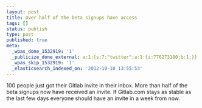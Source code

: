 ```yaml
---
layout: post
title: Over half of the beta signups have access
tags: []
status: publish
type: post
published: true
meta:
  _wpas_done_1532919: '1'
  _publicize_done_external: a:1:{s:7:"twitter";a:1:{i:776273100;b:1;}}
  _wpas_skip_1532919: '1'
  _elasticsearch_indexed_on: '2012-10-10 13:55:53'
---
```

100 people just got their Gitlab invite in their inbox. More than half of the beta signups now have received an invite. If Gitlab.com stays as stable as the last few days everyone should have an invite in a week from now.